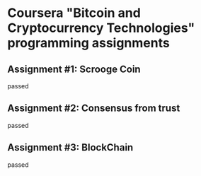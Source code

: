 # Coursera "Bitcoin and Cryptocurrency Technologies" programming assignments

## Assignment #1: Scrooge Coin
passed

## Assignment #2: Consensus from trust
passed

## Assignment #3: BlockChain
passed

